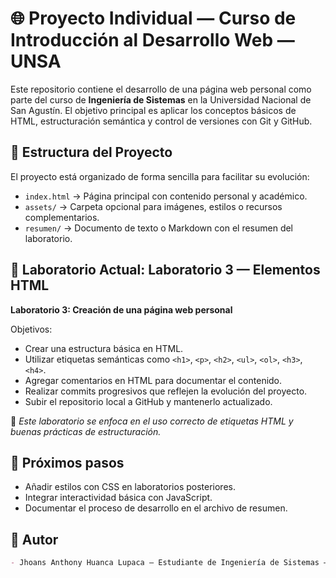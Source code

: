 # 🌐 Proyecto Individual — Curso de Introducción al Desarrollo Web — UNSA

Este repositorio contiene el desarrollo de una página web personal como parte del curso de **Ingeniería de Sistemas** en la Universidad Nacional de San Agustín. El objetivo principal es aplicar los conceptos básicos de HTML, estructuración semántica y control de versiones con Git y GitHub.

## 📁 Estructura del Proyecto

El proyecto está organizado de forma sencilla para facilitar su evolución:

- `index.html` → Página principal con contenido personal y académico.
- `assets/` → Carpeta opcional para imágenes, estilos o recursos complementarios.
- `resumen/` → Documento de texto o Markdown con el resumen del laboratorio.

## 🧪 Laboratorio Actual: Laboratorio 3 — Elementos HTML

**Laboratorio 3: Creación de una página web personal**

Objetivos:
- Crear una estructura básica en HTML.
- Utilizar etiquetas semánticas como `<h1>`, `<p>`, `<h2>`, `<ul>`, `<ol>`, `<h3>`, `<h4>`.
- Agregar comentarios en HTML para documentar el contenido.
- Realizar commits progresivos que reflejen la evolución del proyecto.
- Subir el repositorio local a GitHub y mantenerlo actualizado.

📌 *Este laboratorio se enfoca en el uso correcto de etiquetas HTML y buenas prácticas de estructuración.*

## 🚀 Próximos pasos

- Añadir estilos con CSS en laboratorios posteriores.
- Integrar interactividad básica con JavaScript.
- Documentar el proceso de desarrollo en el archivo de resumen.

## 👤 Autor

```markdown
- Jhoans Anthony Huanca Lupaca — Estudiante de Ingeniería de Sistemas — UNSA
